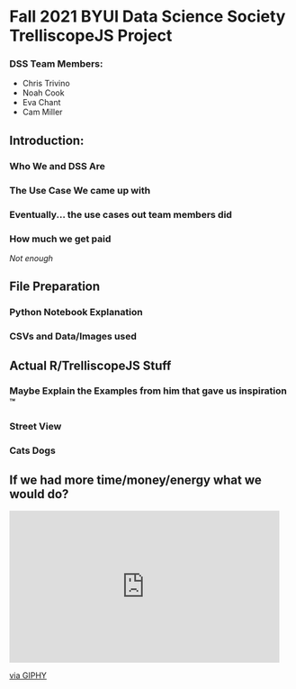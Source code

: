 # Fall 2021 BYUI Data Science Society TrelliscopeJS Project
### DSS Team Members:
- Chris Trivino
- Noah Cook
- Eva Chant
- Cam Miller

## Introduction:
### Who We and DSS Are
### The Use Case We came up with
### Eventually... the use cases out team members did

### How much we get paid
*Not enough*

## File Preparation
### Python Notebook Explanation
### CSVs and Data/Images used

## Actual R/TrelliscopeJS Stuff
### Maybe Explain the Examples from him that gave us inspiration &trade;
### Street View
### Cats Dogs


## If we had more time/money/energy what we would do?
<iframe src="https://giphy.com/embed/9lMoyThpKynde" width="480" height="270" frameBorder="0" class="giphy-embed" allowFullScreen></iframe>
<p><a href="https://giphy.com/gifs/adventure-time-math-finn-the-human-9lMoyThpKynde">via GIPHY</a></p>
